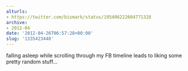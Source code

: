 ```yaml
---
alturls:
- https://twitter.com/bismark/status/195406222604771328
archive:
- 2012-04
date: '2012-04-26T06:57:28+00:00'
slug: '1335423448'
---
```


falling asleep while scrolling through my FB timeline leads to liking some pretty random stuff...

